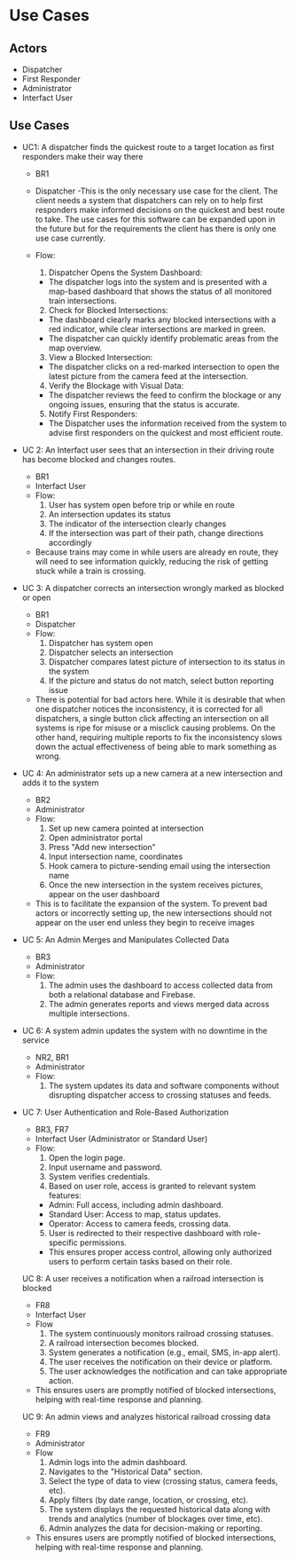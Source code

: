 # Use Cases

## Actors
- Dispatcher
- First Responder
- Administrator
- Interfact User

## Use Cases
- UC1: A dispatcher finds the quickest route to a target location as first responders make their way there
  - BR1
  - Dispatcher
  -This is the only necessary use case for the client. The client needs a system that dispatchers
can rely on to help first responders make informed decisions on the quickest and best route to take.
The use cases for this software can be expanded upon in the future but for the requirements the client has
there is only one use case currently.

  - Flow:
    1) Dispatcher Opens the System Dashboard:
    - The dispatcher logs into the system and is presented with a map-based dashboard that shows the status of all monitored train intersections.
    2) Check for Blocked Intersections:
    - The dashboard clearly marks any blocked intersections
with a red indicator, while clear intersections are marked in green.
    - The dispatcher can quickly identify problematic areas from the map overview.
    3) View a Blocked Intersection:
    - The dispatcher clicks on a red-marked intersection to open the latest picture from the camera feed at the intersection.
    4) Verify the Blockage with Visual Data:
    - The dispatcher reviews the feed to confirm the blockage or any ongoing issues, ensuring that the status is accurate.
    5) Notify First Responders:
    - The Dispatcher uses the information received from the system to advise first responders on the quickest and most efficient route.


- UC 2: An Interfact user sees that an intersection in their driving route has become blocked and changes routes.
  - BR1
  - Interfact User
  - Flow:
    1) User has system open before trip or while en route
    2) An intersection updates its status
    3) The indicator of the intersection clearly changes
    4) If the intersection was part of their path, change directions accordingly
  - Because trains may come in while users are already en route, they will need to see information quickly, reducing the risk of getting stuck while a train is crossing.
  

- UC 3: A dispatcher corrects an intersection wrongly marked as blocked or open
  - BR1
  - Dispatcher
  - Flow:
    1) Dispatcher has system open
    2) Dispatcher selects an intersection
    3) Dispatcher compares latest picture of intersection to its status in the system
    4) If the picture and status do not match, select button reporting issue
  - There is potential for bad actors here. While it is desirable that when one dispatcher notices the inconsistency, it is corrected for all dispatchers, a single button click affecting an intersection on all systems is ripe for misuse or a misclick causing problems. On the other hand, requiring multiple reports to fix the inconsistency slows down the actual effectiveness of being able to mark something as wrong.


- UC 4: An administrator sets up a new camera at a new intersection and adds it to the system
  - BR2
  - Administrator
  - Flow:
    1) Set up new camera pointed at intersection
    3) Open administrator portal
    4) Press "Add new intersection"
    5) Input intersection name, coordinates
    6) Hook camera to picture-sending email using the intersection name
    7) Once the new intersection in the system receives pictures, appear on the user dashboard
  - This is to facilitate the expansion of the system. To prevent bad actors or incorrectly setting up, the new intersections should not appear on the user end unless they begin to receive images

- UC 5: An Admin Merges and Manipulates Collected Data
  - BR3
  - Administrator
  - Flow:
    1) The admin uses the dashboard to access collected data from both a relational database and Firebase.
    2) The admin generates reports and views merged data across multiple intersections.
   
- UC 6: A system admin updates the system with no downtime in the service
  - NR2, BR1
  - Administrator
  - Flow:
    1) The system updates its data and software components without disrupting dispatcher access to crossing statuses and feeds.

- UC 7: User Authentication and Role-Based Authorization
  - BR3, FR7
  - Interfact User (Administrator or Standard User)
  - Flow:
    1) Open the login page.
    2) Input username and password.
    3) System verifies credentials.
    4) Based on user role, access is granted to relevant system features:
      - Admin: Full access, including admin dashboard.
      - Standard User: Access to map, status updates.
      - Operator: Access to camera feeds, crossing data.
    5) User is redirected to their respective dashboard with role-specific permissions.
    - This ensures proper access control, allowing only authorized users to perform certain tasks based on their role.

  UC 8: A user receives a notification when a railroad intersection is blocked
    - FR8
    - Interfact User
    - Flow
      1) The system continuously monitors railroad crossing statuses.
      2) A railroad intersection becomes blocked.
      3) System generates a notification (e.g., email, SMS, in-app alert).
      4) The user receives the notification on their device or platform.
      5) The user acknowledges the notification and can take appropriate action.
    - This ensures users are promptly notified of blocked intersections, helping with real-time response and planning.
      
  UC 9: An admin views and analyzes historical railroad crossing data
    - FR9
    - Administrator
    - Flow
      1) Admin logs into the admin dashboard.
      2) Navigates to the "Historical Data" section.
      3) Select the type of data to view (crossing status, camera feeds, etc).
      4) Apply filters (by date range, location, or crossing, etc).
      5) The system displays the requested historical data along with trends and analytics (number of blockages over time, etc).
      6) Admin analyzes the data for decision-making or reporting.
    - This ensures users are promptly notified of blocked intersections, helping with real-time response and planning.
  

